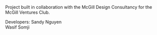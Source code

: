 Project built in collaboration with the McGill Design Consultancy for the McGill Ventures Club.

Developers:
Sandy Nguyen  
Wasif Somji
